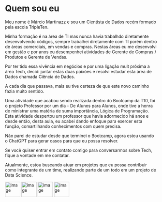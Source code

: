 # Quem sou eu
Meu nome é Márcio Martinazz e sou um Cientista de Dados recém formado pela escola TripleTen.

Minha formação é na área de TI mas nunca havia trabalhdo diretamente desenvolvendo códigos, sempre trabalhei diretamente com TI porém dentro de áreas comerciais,
em vendas e compras.
Nestas áreas eu me desenvolvi em gestão e por anos eu desempenhei atividades de Gerente de Compras / Produtos e Gerente de Vendas.

Por ter tido essa vivência em negócios e por uma ligação muit próxima a área Tech, decidi juntar estas duas paixões e resolvi estudar esta área de Dados chamada Ciência de Dados.

A cada dia que passava, mais eu tive certeza de que este novo caminho fazia muito sentido.

Uma atividade que acabou sendo realizada dentro do Bootcamp da T10, foi o projeto Professor por um dia - De Alunos para Alunos, onde tive a honra de ministrar 
uma matéria de suma importância, Lógica de Programação. Esta atividade despertou um professor que havia adormecido há anos e desde então, desta aula, eu acabei dando enfoque
para exercer esta função, comartilhando conhecimentos com quem precisa.

Não parei de estudar desde que terminei o Bootcamp, agora estou usando o ChatGPT para gerar casos para que eu possa resolver.

Se você quiser entrar em contato comigo para conversarmos sobre Tech, fique a vontade em me contatar.

Atualmente, estou buscando atuar em projetos que eu possa contribuir como integrante de um time, realizando parte de um todo em um projeto de Data Science.

<img width="50" height="50" alt="image" src="https://github.com/user-attachments/assets/d64974a7-7ed7-4e94-9bc4-9c089af427d3" />
<img width="50" height="50" alt="image" src="https://github.com/user-attachments/assets/c9653ff0-be1d-4b7e-bfdf-c87fa0f88b01" />
<img width="50" height="50" alt="image" src="https://github.com/user-attachments/assets/14ad61d1-65ee-4011-8e7c-17793d03e3b1" />
<img width="50" height="50" alt="image" src="https://github.com/user-attachments/assets/0aaef939-3ed6-4e3e-9960-30cbe36ac2ea" />


